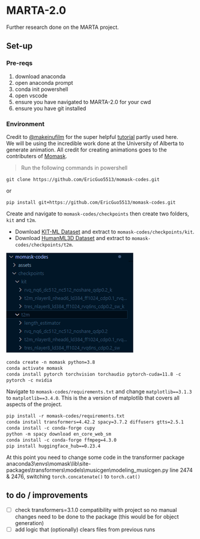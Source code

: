 # MARTA-2.0
Further research done on the MARTA project.

## Set-up

### Pre-reqs
1. download anaconda
2. open anaconda prompt
3. conda init powershell
4. open vscode
5. ensure you have navigated to MARTA-2.0 for your cwd
6. ensure you have git installed

### Environment

Credit to [@makeinufilm](https://medium.com/@makeinufilm) for the super helpful [tutorial](https://medium.com/@makeinufilm/notes-on-how-to-set-up-the-momask-environment-and-how-to-use-blenderaddon-6563f1abdbfa) partly used here.\
We will be using the incredible work done at the University of Alberta to generate animation. All credit for creating animations goes to the contributers of [Momask](https://ericguo5513.github.io/momask/).

> Run the following commands in powershell
``` 
git clone https://github.com/EricGuo5513/momask-codes.git
```
or
```
pip install git+https://github.com/EricGuo5513/momask-codes.git
```
Create and navigate to `momask-codes/checkpoints` then create two folders, `kit` and `t2m`.
- Download [KIT-ML Dataset](https://drive.google.com/file/d/1MNMdUdn5QoO8UW1iwTcZ0QNaLSH4A6G9/view) and extract to `momask-codes/checkpoints/kit`.
- Download [HumanML3D Dataset](https://drive.google.com/file/d/1MNMdUdn5QoO8UW1iwTcZ0QNaLSH4A6G9/view) and extract to `momask-codes/checkpoints/t2m`.

![Folder Organization Structure](readme_assets/Momask%20Example%20Display.png)

```
conda create -n momask python=3.8
conda activate momask
conda install pytorch torchvision torchaudio pytorch-cuda=11.8 -c pytorch -c nvidia
```
Navigate to `momask-codes/requirements.txt` and change `matplotlib==3.1.3` to `matplotlib==3.4.0`. This is the a version of matplotlib that covers all aspects of the project.
```
pip install -r momask-codes/requirements.txt
conda install transformers=4.42.2 spacy=3.7.2 diffusers gtts=2.5.1
conda install -c conda-forge cupy
python -m spacy download en_core_web_sm
conda install -c conda-forge ffmpeg=4.3.0
pip install huggingface_hub==0.23.4
```
At this point you need to change some code in the transformer package anaconda3\envs\momask\lib\site-packages\transformers\models\musicgen\modeling_musicgen.py line 2474 & 2476, switching `torch.concatenate()` to `torch.cat()` 

## to do / improvements
- [ ] check transformers=3.1.0 compatibility with project so no manual changes need to be done to the package (this would be for object generation)
- [ ] add logic that (optionally) clears files from previous runs
